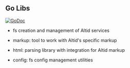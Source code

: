 ## Go Libs
[![GoDoc](https://godoc.org/github.com/golang/gddo?status.svg)](https://godoc.org/github.com/altid/libs)

- fs  creation and management of Altid services

- markup: tool to work with Altid's specific markup

- html: parsing library with integration for Altid markup

- config: fs config management utilities
